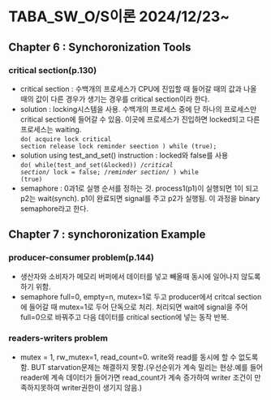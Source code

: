 # TABA_SW_O/S이론 2024/12/23~
## Chapter 6 : Synchoronization Tools
### critical section(p.130)
- critical section : 수백개의 프로세스가 CPU에 진입할 때 들어갈 때의 값과 나올 때의 값이 다른 경우가 생기는 경우를 critical section이라 한다.
- solution : locking시스템을 사용. 수백개의 프로세스 중에 단 하나의 프로세스만 critical section에 들어갈 수 있음. 이곳에 프로세스가 진입하면 locked되고 다른 프로세스는 waiting.<br>
<code>do(
    acquire lock
        critical section
    release lock
        reminder seection
) while (true);</code>
- solution using test_and_set() instruction : locked와 false를 사용<br>
<code>do(
while(test_and_set(&locked))
    /*critical section*/
lock = false;
    /*reminder section*/
) while (true)</code><br>
- semaphore : 0과1로 실행 순서를 정하는 것. process1(p1)이 실행되면 1이 되고 p2는 wait(synch). p1이 완료되면 signal를 주고 p2가 실행됨. 이 과정을 binary semaphore라고 한다.

## Chapter 7 : synchoronization Example
### producer-consumer problem(p.144)
- 생산자와 소비자가 메모리 버퍼에서 데이터를 넣고 빼올때 동시에 일어나지 않도록 하기 위함.<br>
- semaphore full=0, empty=n, mutex=1로 두고 producer에서 critcal section에 들어갈 때 mutex=1로 두어 단독으로 처리. 처리되면 wait에 signal을 주어 full=0으로 바꿔주고 다음 데이터를 critical section에 넣는 동작 반복.
### readers-writers problem
- mutex = 1, rw_mutex=1, read_count=0. write와 read를 동시에 할 수 없도록함. BUT starvation문제는 해결하지 못함.(우선순위가 계속 밀리는 현상.예를 들어 reader에 계속 데이터가 들어가면 read_count가 계속 증가하여 writer 조건이 만족하지못하여 writer권한이 생기지 않음.)